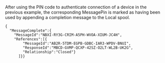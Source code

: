 
After using the PIN code to authenticate connection of a device in the previous 
example, the corresponding MessagePin is marked as having been used by appending 
a completion message to the Local spool.


~~~~
{
  "MessageComplete":{
    "MessageId":"NBXI-RY3G-CRIM-A5PH-WVOA-XIUM-JC4H",
    "References":[{
        "MessageId":"AB2R-5TDM-EGPB-GDBC-IAR3-WPDV-BNUI",
        "ResponseId":"MBCD-GVMP-QCXP-42SZ-O2LT-WL2B-UK2G",
        "Relationship":"Closed"}
      ]}}
~~~~

